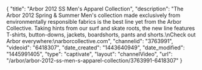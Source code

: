 {
    "title": "Arbor 2012 SS Men's Apparel Collection",
    "description": "The Arbor 2012 Spring & Summer Men's collection made exclusively from environmentally responsible fabrics is the best line yet from the Arbor Collective. Taking hints from our surf and skate roots, the new line features T-shirts, button-downs, jackets, boardshorts, pants and shorts.\nCheck out Arbor everywhere:\narborcollective.com",
    "channelid": "3763991",
    "videoid": "6418307",
    "date_created": "1443640949",
    "date_modified": "1445991405",
    "type": "captivate",
    "layout": "channelVideo",
    "url": "\/arbor\/arbor-2012-ss-men-s-apparel-collection\/3763991-6418307"
}